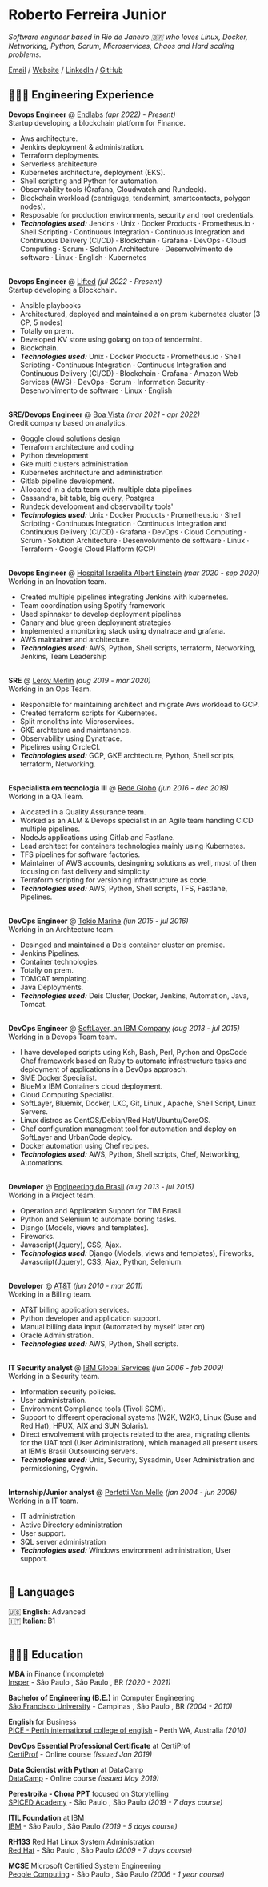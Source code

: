 # Roberto Ferreira Junior

_Software engineer based in Rio de Janeiro 🇧🇷 who loves Linux, Docker, Networking, Python, Scrum, Microservices, Chaos and Hard scaling problems._ <br>

[Email](mailto:robeferre@gmail.com) / [Website](https://cv.workwithroberto.com/) / [LinkedIn](https://www.linkedin.com/in/robeferre/) / [GitHub](https://github.com/robeferre/)

## 👩🏼‍💻 Engineering Experience

**Devops Engineer** @ [Endlabs](https://end-labs.io/) _(apr 2022) - Present)_ <br>
Startup developing a blockchain platform for Finance.
  - Aws architecture.
  - Jenkins deployment & administration.
  - Terraform deployments.
  - Serverless architecture.
  - Kubernetes architecture, deployment (EKS).
  - Shell scripting and Python for automation.
  - Observability tools (Grafana, Cloudwatch and Rundeck).
  - Blockchain workload (centriguge, tendermint, smartcontacts, polygon nodes).
  - Resposable for production environments, security and root credentials.
  - **_Technologies used:_** Jenkins · Unix · Docker Products · Prometheus.io · Shell Scripting · Continuous Integration · Continuous Integration and Continuous Delivery (CI/CD) · Blockchain · Grafana · DevOps · Cloud Computing · Scrum · Solution Architecture · Desenvolvimento de software · Linux · English · Kubernetes
<br><br>

**Devops Engineer** @ [Lifted](https://www.liftedinit.org/) _(jul 2022 - Present)_ <br>
Startup developing a Blockchain.
  - Ansible playbooks
  - Architectured, deployed and maintained a on prem kubernetes cluster (3 CP, 5 nodes)
  - Totally on prem.
  - Developed KV store using golang on top of tendermint.
  - Blockchain.
  - **_Technologies used:_**  Unix · Docker Products · Prometheus.io · Shell Scripting · Continuous Integration · Continuous Integration and Continuous Delivery (CI/CD) · Blockchain · Grafana · Amazon Web Services (AWS) · DevOps · Scrum · Information Security · Desenvolvimento de software · Linux · English
<br><br>

**SRE/Devops Engineer** @ [Boa Vista](https://www.consumidorpositivo.com.br/) _(mar 2021 - apr 2022)_ <br>
Credit company based on analytics.
  - Goggle cloud solutions design
  - Terraform architecture and coding
  - Python development
  - Gke multi clusters administration
  - Kubernetes architecture and administration
  - Gitlab pipeline development.
  - Allocated in a data team with multiple data pipelines
  - Cassandra, bit table, big query, Postgres
  - Rundeck development and observability tools'
  - **_Technologies used:_** Unix · Docker Products · Prometheus.io · Shell Scripting · Continuous Integration · Continuous Integration and Continuous Delivery (CI/CD) · Grafana · DevOps · Cloud Computing · Scrum · Solution Architecture · Desenvolvimento de software · Linux · Terraform · Google Cloud Platform (GCP)
<br><br>

**Devops Engineer** @ [Hospital Israelita Albert Einstein](https://www.einstein.br/Pages/Home.aspx) _(mar 2020 - sep 2020)_ <br>
Working in an Inovation team.
  - Created multiple pipelines integrating Jenkins with kubernetes. 
  - Team coordination using Spotify framework
  - Used spinnaker to develop deployment pipelines
  - Canary and blue green deployment strategies
  - Implemented a monitoring stack using dynatrace and grafana.
  - AWS maintainer and architecture.
  - **_Technologies used:_** AWS, Python, Shell scripts, terraform, Networking, Jenkins, Team Leadership
<br><br>

**SRE** @ [Leroy Merlin](https://www.leroymerlin.com.br/) _(aug 2019 - mar 2020)_ <br>
Working in an Ops Team.
  - Responsible for maintaining architect and migrate Aws workload to GCP.
  - Created terraform scripts for Kubernetes.
  - Split monoliths into Microservices.
  - GKE archteture and maintanence.
  - Observability using Dynatrace.
  - Pipelines using CircleCI.
  - **_Technologies used:_** GCP, GKE archtecture, Python, Shell scripts, terraform, Networking.
<br><br>

**Especialista em tecnologia III** @ [Rede Globo](https://redeglobo.globo.com/) _(jun 2016 - dec 2018)_ <br>
Working in a QA Team.
  - Alocated in a Quality Assurance team.
  - Worked as an ALM & Devops specialist in an Agile team handling CICD multiple pipelines.
  - NodeJs applications using Gitlab and Fastlane.
  - Lead architect for containers technologies mainly using Kubernetes.
  - TFS pipelines for software factories. 
  - Maintainer of AWS accounts, desingning solutions as well, most of then focusing on fast delivery and simplicity. 
  - Terraform scripting for versioning infrastructure as code. 
  - **_Technologies used:_** AWS, Python, Shell scripts, TFS, Fastlane, Pipelines.
<br><br>

**DevOps Engineer** @ [Tokio Marine](https://www.leroymerlin.com.br/) _(jun 2015 - jul 2016)_ <br>
Working in an Archtecture team.
  - Desinged and maintained a Deis container cluster on premise.
  - Jenkins Pipelines.
  - Container technologies.
  - Totally on prem.
  - TOMCAT templating.
  - Java Deployments.
  - **_Technologies used:_** Deis Cluster, Docker, Jenkins, Automation, Java, Tomcat.
<br><br>

**DevOps Engineer** @ [SoftLayer, an IBM Company](https://www.ibm.com) _(aug 2013 - jul 2015)_ <br>
Working in a Devops Team team.
  - I have developed scripts using Ksh, Bash, Perl, Python and OpsCode Chef framework based on Ruby to automate infrastructure tasks and deployment of applications in a DevOps approach.
  - SME Docker Specialist.
  - BlueMix IBM Containers cloud deployment.
  - Cloud Computing Specialist.
  - SoftLayer, Bluemix, Docker, LXC, Git, Linux , Apache, Shell Script, Linux Servers.
  - Linux distros as CentOS/Debian/Red Hat/Ubuntu/CoreOS.
  - Chef configuration managment tool for automation and deploy on SoftLayer and UrbanCode deploy.
  - Docker automation using Chef recipes.
  - **_Technologies used:_** AWS, Python, Shell scripts, Chef, Networking, Automations.
<br><br>

**Developer** @ [Engineering do Brasil](https://www.engdb.com.br/) _(aug 2013 - jul 2015)_ <br>
Working in a Project team.
  - Operation and Application Support for TIM Brasil.
  - Python and Selenium to automate boring tasks.
  - Django (Models, views and templates).
  - Fireworks.
  - Javascript(Jquery), CSS, Ajax.
  - **_Technologies used:_** Django (Models, views and templates), Fireworks, Javascript(Jquery), CSS, Ajax, Python, Selenium.
<br><br>

**Developer** @ [AT&T](https://www.ibm.com) _(jun 2010 - mar 2011)_ <br>
Working in a Billing team.
  - AT&T billing application services.
  - Python developer and application support.
  - Manual billing data input (Automated by myself later on)
  - Oracle Administration.
  - **_Technologies used:_** AWS, Python, Shell scripts.
<br><br>

**IT Security analyst** @ [IBM Global Services](https://www.ibm.com) _(jun 2006 - feb 2009)_ <br>
Working in a Security team.
  - Information security policies.
  - User administration.
  - Environment Compliance tools (Tivoli SCM).
  - Support to different operacional systems (W2K, W2K3, Linux (Suse and Red Hat), HPUX, AIX and SUN Solaris).
  - Direct envolvement with projects related to the area, migrating clients for the UAT tool (User Administration), which managed all present users at IBM’s Brasil Outsourcing servers.
  - **_Technologies used:_** Unix, Security, Sysadmin, User Administration and permissioning, Cygwin.
<br><br>

**Internship/Junior analyst** @ [Perfetti Van Melle](https://www.perfettivanmelle.com/) _(jan 2004 - jun 2006)_ <br>
Working in a IT team.
  - IT administration
  - Active Directory administration
  - User support.
  - SQL server administration
  - **_Technologies used:_** Windows environment administration, User support.
<br><br>


## 💬 Languages

🇺🇸 **English**: Advanced <br>
🇮🇹 **Italian**: B1
<br><br>

## 👩🏼‍🎓 Education

**MBA** in Finance (Incomplete)<br>
[Insper](https://www.insper.edu.br/) - São Paulo , São Paulo , BR _(2020 - 2021)_ <br>

**Bachelor of Engineering (B.E.)** in Computer Engineering<br>
[São Francisco University](https://www.usf.edu.br/) - Campinas , São Paulo , BR _(2004 - 2010)_ <br>

**English** for Business<br>
[PICE - Perth international college of english](https://www.pice.edu/) - Perth WA, Australia _(2010)_ <br>

**DevOps Essential Professional Certificate** at CertiProf<br>
[CertiProf](https://www.certiprof.com/) - Online course _(Issued Jan 2019)_ <br>

**Data Scientist with Python** at DataCamp<br>
[DataCamp](https://www.datacamp.com/) - Online course _(Issued May 2019)_ <br>

**Perestroika - Chora PPT** focused on Storytelling<br>
[SPICED Academy](https://www.perestroika.com.br/) - São Paulo , São Paulo _(2019 - 7 days course)_ <br>

**ITIL Foundation** at IBM<br>
[IBM](https://www.ibm.com/) - São Paulo , São Paulo _(2019 - 5 days course)_ <br>

**RH133** Red Hat Linux System Administration<br>
[Red Hat](https://www.redhat.com/) - São Paulo , São Paulo _(2009 - 7 days course)_ <br>

**MCSE** Microsoft Certified System Engineering<br>
[People Computing](https://www.ibm.com/) - São Paulo , São Paulo _(2006 - 1 year course)_ <br>

